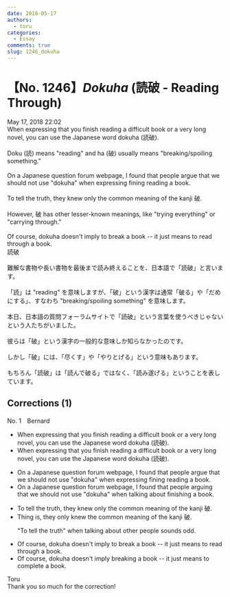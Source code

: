 ```yaml
---
date: 2018-05-17
authors:
  - toru
categories:
  - Essay
comments: true
slug: 1246_dokuha
---
```


# 【No. 1246】<strong><em>Dokuha</strong></em> (読破 - Reading Through)
<div class="date">May 17, 2018 22:02</div>
<div id="post"><div id="body_show_ori">
When expressing that you finish reading a difficult book or a very long novel, you can use the Japanese word dokuha (読破).<br/><br/>Doku (読) means "reading" and ha (破) usually means "breaking/spoiling something."<br/><br/>On a Japanese question forum webpage, I found that people argue that we should not use "dokuha" when expressing fining reading a book.<br/><br/>To tell the truth, they knew only the common meaning of the kanji 破.<br/><br/>However, 破 has other lesser-known meanings, like "trying everything" or "carrying through."<br/><br/>Of course, dokuha doesn't imply to break a book -- it just means to read through a book.
</div></div>

<!-- more -->

<div id="post_ja"><div id="body_show_mo">
読破<br/><br/>難解な書物や長い書物を最後まで読み終えることを、日本語で「読破」と言います。<br/><br/>「読」は "reading" を意味しますが、「破」という漢字は通常「破る」や「だめにする」、すなわち "breaking/spoiling something" を意味します。<br/><br/>本日、日本語の質問フォーラムサイトで「読破」という言葉を使うべきじゃないという人たちがいました。<br/><br/>彼らは「破」という漢字の一般的な意味しか知らなかったのです。<br/><br/>しかし「破」には、「尽くす」や「やりとげる」という意味もあります。<br/><br/>もちろん「読破」は「読んで破る」ではなく、「読み遂げる」ということを表しています。
</div></div>

## Corrections (1)
<div id="block"><div class="first_name"> No. 1　<span class="just_name">Bernard</span></div><div id="block2">
<ul class="correction_field">
<li class="incorrect">When expressing that you finish reading a difficult book or a very long novel, you can use the Japanese word dokuha (読破).</li>
<li class="corrected correct">
When<span class="f_red"><span class="sline"> expressing that </span></span>you finish reading a difficult book or a very long novel, you can use the Japanese word dokuha (読破).
</li>
</ul>
<ul class="correction_field">
<li class="incorrect">On a Japanese question forum webpage, I found that people argue that we should not use "dokuha" when expressing fining reading a book.</li>
<li class="corrected correct">
On a Japanese question forum <span class="f_red"><span class="sline">webpage</span></span>, I found <span class="f_red"><span class="sline">that </span></span>people <span class="f_red">arguing </span>that we should not use "dokuha" when <span class="f_red">talking about finishing</span> a book.
</li>
</ul>
<ul class="correction_field">
<li class="incorrect">To tell the truth, they knew only the common meaning of the kanji 破.</li>
<li class="corrected correct">
<span class="f_red">Thing is</span>, they <span class="f_red"><span class="f_red">only </span>knew</span> the common meaning of the kanji 破.
<p class="correction_comment">"To tell the truth" when talking about other people sounds odd.</p>
</li>
</ul>
<ul class="correction_field">
<li class="incorrect">Of course, dokuha doesn't imply to break a book -- it just means to read through a book.</li>
<li class="corrected correct">
Of course, dokuha doesn't imply <span class="f_red">breaking </span>a book -- it just means to <span class="f_red">complete </span>a book.
</li>
</ul>
</div><div class="name"><span class="just_name">Toru</span><br>
Thank you so much for the correction! 
</div>
</div>
